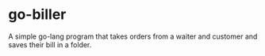 # go-biller

A simple go-lang program that takes orders from a waiter and customer and saves their bill in a folder.

